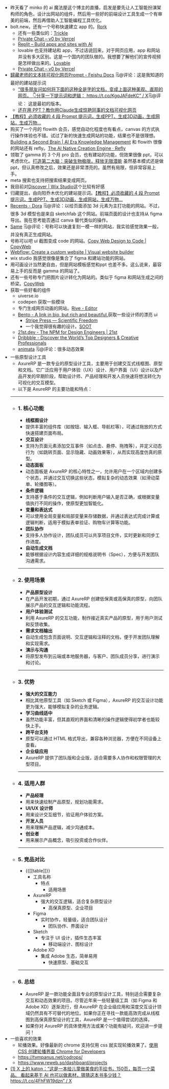 - 昨天看了 minko 的 ai 魔法屋这个博主的直播，启发是要先让人工智能扮演架构师的角色，设计出网站的组件，然后用一些好的前端设计工具生成一个有审美的前端，然后再借助人工智能编程工具优化。
- bolt.new。还有一个号称快速建立 app 的。[Rork](https://rork.app/)
    - 还有一些类似的：[Trickle](https://app.trickle.so/project)
    - [Private Chat – v0 by Vercel](https://v0.dev/chat)
    - [Replit – Build apps and sites with AI](https://replit.com/)
    - lovable 也支持建站和 app，不过话说回来，对于网页应用，app 和网站并没有多大区别。这是一个国内的团队做的。我想要了解他们的宣传视频是怎样做出来的。[Lovable](https://lovable.dev/)
    - [Private Chat – v0 by Vercel](https://v0.dev/chat)
- [‌﻿​​​⁠‍‌⁠‍﻿​‬​​​‍⁠‬‬﻿​​‬​​﻿​‬​‌‬​‬‍​‌⁠​​​​​​​‬​⁠​﻿歸藏老师的文本转可视化网页Prompt - Feishu Docs](https://xiangyangqiaomu.feishu.cn/wiki/KMN3wucYPiri0qkNlC4cKBZCnRh?fromScene=spaceOverview) 🗒@评论：这是我知道的最好的建站提示词
    - [“很多朋友问如何将下面的这种全是字的文档，变成上面这种美观、直观的网页。 👇分享一下提示词和逻辑： https://t.co/KgqJAFdeKC” / X](https://x.com/op7418/status/1899028013850787859)🗒@评论： 这是最初的版本。
    - [还在用 PPT？教你用Claude生成惊艳同事的文档可视化网页](https://mp.weixin.qq.com/s/Z-u_DHF2dXGAPUvdav2Pvw)
- [【教程】必须收藏的 4 段 Prompt 提示词，生成PPT、生成3D动画，生成网站，生成万物...](https://mp.weixin.qq.com/s/mUThidjurJkLauQDU8ceCQ)
- 购买了一个月的 flowith 会员，感觉自动化程度也有看点，canvas 的方式执行操作体验也不错。试过了新的快速生成网站的功能，结果也不是很理想。[Building a Second Brain | AI Era Knowledge Management](https://flo.host/1kMNrxm/#quiz) 和 flowith 很像的网站还有 refly。[The AI Native Creation Engine · Refly](https://refly.ai/)
- 领取了 gamma 的 3 个月 pro 会员，也有建站的功能，但效果很像 ppt，可以考虑优化。[打造第二大脑：突破生物极限，释放无限潜能](https://gamma.app/docs/-5w7c4fspkdt615f?mode=doc) 虽然基本模式还是做 ppt，但认真修改之后，效果还是非常漂亮的。虽然有局限，但非常容易上手。
- meta 搜索也支持把搜索结果变成网页。
- 我目前对[Discover | Wix Studio](https://manage.wix.com/studio/discover?ref=studio_login)这个比较有好感
- 归藏提出，由向阳乔木优化的建站提示词。[【教程】必须收藏的 4 段 Prompt 提示词，生成PPT、生成3D动画，生成网站，生成万物...](https://mp.weixin.qq.com/s/mUThidjurJkLauQDU8ceCQ)
- [Recents - Dora](https://www.dora.run/recents)  🗒@评论：以给页面添加 3d 元素为主打功能的网站。不过，很多 3d 模型也是来自 sketchfab 这个网站。前端页面的设计也支持从 figma 导出。我在思考能否通过 canva 替代类似的操作。
- [Same](https://same.new/chat/princeton-books-overview-f5s2jant2af) 🗒@评论：号称可以快速复刻一模一样的网站，我实验感觉效果一般，并没有真正生成网站。
- 号称可以吧 ui 截图变成 code 的网站。[Copy Web Design to Code | CopyWeb](https://copyweb.ai/)
- [Webflow: Create a custom website | Visual website builder](https://webflow.com/)
- wix studio 我感觉很像是集合了 figma 和建站功能的网站。
- 用可画设计当然更自由，但是网站模板感觉和ppt 也差不多。这么说来，最容易上手的反而是 gamma 的网站了。
- 还有一些号称专门把图片设计转化为网站的。类似于 figma 和网站生成之间的桥梁。[CopyWeb](https://copyweb.ai/)
- 获取一些好看的组件
    - uiverse.io
    -  codepen 获取一些模块
    - 专门生成网页动画的网站。[Rive - Editor](https://editor.rive.app/home)
    - [Bento - A link in bio, but rich and beautiful.](https://bento.me/xinyiheng)获取一些设计师的漂亮 ui
        - [Stripe Press — Scientific Freedom](https://press.stripe.com/scientific-freedom)
        - 一个我觉得很有趣的设计。[SOOT](https://play.soot.com/sootworld)
    - [21st.dev - The NPM for Design Engineers | 21st](https://21st.dev/aceternity)
    - [Dribbble - Discover the World’s Top Designers & Creative Professionals](https://dribbble.com/)
    - [animata](https://animata.design/)  🗒@评论：很多动态效果
- 一些原型设计工具
    - AxureRP 是一款专业的原型设计工具，主要用于创建交互式线框图、原型和文档。它广泛应用于用户体验（UX）设计、用户界面（UI）设计以及产品开发的早期阶段，帮助设计师、产品经理和开发人员快速将想法转化为可视化的交互模型。
    - 以下是 AxureRP 的主要功能和特点：
    - ---
    - ### **1. 核心功能**
        - **线框图设计**
        - 提供丰富的组件库（如按钮、输入框、导航栏等），可通过拖放的方式快速搭建页面布局。
        - **交互设计**
        - 支持为页面元素添加交互事件（如点击、悬停、拖拽等），并定义动态行为（如跳转页面、显示隐藏、动画效果等），从而实现高度仿真的原型。
        - **动态面板**
        - 动态面板是 AxureRP 的核心特性之一，允许用户在一个区域内创建多个状态，并通过交互切换这些状态，模拟复杂的动态效果（如滑动菜单、轮播图等）。
        - **条件逻辑**
        - 支持基于条件的交互逻辑，例如判断用户输入是否正确，或根据变量值执行不同的操作，使原型更加智能化。
        - **变量和表达式**
        - 可以使用全局变量和局部变量来存储数据，并通过表达式完成计算或逻辑判断，适用于模拟表单验证、购物车计算等功能。
        - **团队协作**
        - 支持多人协作设计，团队成员可以共享项目文件，实时更新和同步工作进度。
        - **自动生成文档**
        - 能够根据设计内容生成详细的规格说明书（Spec），方便与开发团队沟通需求。
        - ---
    - ### **2. 使用场景**
        - **产品原型设计**
        - 在产品开发初期，通过 AxureRP 创建低保真或高保真的原型，向团队展示产品的交互逻辑和功能流程。
        - **用户体验测试**
        - 利用 AxureRP 的交互功能，制作接近真实产品的原型，用于用户测试和反馈收集。
        - **需求文档输出**
        - 自动生成包含页面说明、交互逻辑和注释的文档，便于开发团队理解和实现需求。
        - **演示与沟通**
        - 将原型发布到云端或本地服务器，与客户、团队成员分享，进行演示和讨论。
        - ---
    - ### **3. 优势**
        - **强大的交互能力**
        - 相比其他原型工具（如 Sketch 或 Figma），AxureRP 的交互设计功能更为强大，能够模拟复杂的业务逻辑。
        - **学习曲线适中**
        - 虽然功能丰富，但其直观的界面和清晰的操作逻辑使得初学者也能较快上手。
        - **跨平台支持**
        - 原型可以通过 HTML 格式导出，兼容各种浏览器，方便在不同设备上查看。
        - **企业级应用**
        - AxureRP 提供了团队版和企业版，适合需要多人协作和权限管理的大型项目。
        - ---
    - ### **4. 适用人群**
        - **产品经理**
        - 用来快速绘制产品原型，规划功能需求。
        - **UI/UX 设计师**
        - 用来设计交互细节，验证用户体验方案。
        - **开发人员**
        - 用来理解产品逻辑，减少沟通成本。
        - **创业者**
        - 用来展示产品概念，吸引投资或合作伙伴。
        - ---
    - ### **5. 竞品对比**
        - {{[[table]]}}
            - 工具名称
                - 特点
                    - 适用场景
            - AxureRP
                - 强大的交互逻辑，适合复杂原型设计
                    - 高保真原型、企业项目
            - Figma
                - 实时协作，轻量级，适合团队设计
                    - 团队协作、界面设计
            - Sketch
                - 专注于 UI 设计，插件生态丰富
                    - 移动端设计、图标设计
            - Adobe XD
                - 集成 Adobe 生态，简单易用
                    - 快速原型、基础交互
        - ---
    - ### **6. 总结**
        - AxureRP 是一款功能全面且专业的原型设计工具，特别适合需要复杂交互和动态效果的项目。尽管近年来一些轻量级工具（如 Figma 和 Adobe XD）逐渐流行，但 AxureRP 在企业级应用和深度交互设计领域仍然具有不可替代的地位。如果你正在寻找一款能高效完成从线框图到高保真原型设计的工具，AxureRP 是一个值得尝试的选择。
        - 如果你对 AxureRP 的具体使用方法或某个功能有疑问，欢迎进一步提问！
- 一些喜欢的效果
    - 轮播效果。好像最新的 chrome 支持仅用 css 就实现轮播效果了。[使用 CSS 创建轮播界面 Chrome for Developers](https://developer.chrome.com/blog/carousels-with-css?hl=zh-cn)
    -  https://tympanus.net/codrops/
    -  https://www.reweb.so/dashboard/projects
- [(1) X 上的 katon：“这是一本给儿童做美食的手绘书，150页，每页一个菜品。 看起来基于 AI 也可以做素材，猜猜这本书多少钱？ https://t.co/4FhFW19dzn” / X](https://x.com/messages/compose) 
